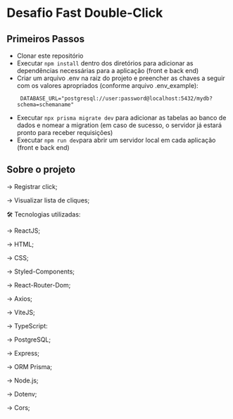 # Desafio Fast Double-Click

## Primeiros Passos

* Clonar este repositório
* Executar `npm install` dentro dos diretórios para adicionar as dependências necessárias para a aplicação (front e back end)
* Criar um arquivo .env na raiz do projeto e preencher as chaves a seguir com os valores apropriados (conforme arquivo .env_example):
   ```
    DATABASE_URL="postgresql://user:password@localhost:5432/mydb?schema=schemaname"
   ```
* Executar `npx prisma migrate dev` para adicionar as tabelas ao banco de dados e nomear a migration (em caso de sucesso, o servidor já estará pronto para receber requisições)
* Executar `npm run dev`para abrir um servidor local em cada aplicação (front e back end)

## Sobre o projeto

→ Registrar click;

→ Visualizar lista de cliques;


🛠️ Tecnologias utilizadas:

→ ReactJS;

→ HTML;

→ CSS;

→ Styled-Components;

→ React-Router-Dom;

→ Axios;

→ ViteJS;

→ TypeScript:

→ PostgreSQL;

→ Express;

→ ORM Prisma;

→ Node.js;

→ Dotenv;

→ Cors;